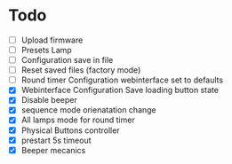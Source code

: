 
# Todo

- [ ] Upload firmware
- [ ] Presets Lamp
- [ ] Configuration save in file
- [ ] Reset saved files (factory mode)
- [ ] Round timer Configuration webinterface set to defaults
- [x] Webinterface Configuration Save loading button state
- [x] Disable beeper
- [x] sequence mode orienatation change
- [x] All lamps mode for round timer
- [x] Physical Buttons controller
- [x] prestart 5s timeout
- [x] Beeper mecanics
